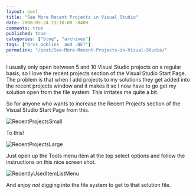 ```yaml
---
layout: post
title: "See More Recent Projects in Visual Studio"
date: 2008-05-24 23:10:00 -0400
comments: true
published: true
categories: ["blog", "archives"]
tags: ["Orcs Goblins  and .NET"]
permalink: "/post/See-More-Recent-Projects-in-Visual-Studio/"
---
```

<!-- more -->

<p>I usually only open between 5 and 10 Visual Studio projects on a regular basis, so I love the recent projects section of the Visual Studio Start Page. The problem is that when I add projects to my solutions they get added into the recent projects window and it makes it so I now have to go get my solution open from the file system. This irritates me quite a bit.</p>
<p>So for anyone who wants to increase the Recent Projects section of the Visual Studio Start Page from this.</p>
<p><img src="http://static.flickr.com/2216/2358677821_31cf5587e9.jpg" border="0" alt="RecentProjectsSmall" /></p>
<p>To this!</p>
<p><img src="http://static.flickr.com/2362/2359512260_717314e1b1.jpg" border="0" alt="RecentProjectsLarge" /></p>
<p>Just open up the Tools menu item at the top select options and follow the instructions on this nice screen shot.</p>
<p><img src="http://static.flickr.com/3108/2358677791_c66beec913.jpg" border="0" alt="RecentlyUsedItemListMenu" /></p>
<p>And enjoy <em>not</em> digging into the file system to get to that solution file.</p>
